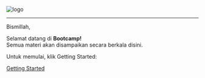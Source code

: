 ![logo](_media/logo.svg)

___

Bismillah,

Selamat datang di **Bootcamp!**<br>Semua materi akan disampaikan secara berkala disini.

Untuk memulai, klik Getting Started:

[Getting Started](day1.md)